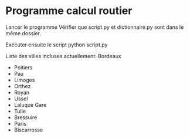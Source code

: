 # Programme calcul routier
Lancer le programme
Vérifier que script.py et dictionnaire.py sont dans le même dossier.

Exécuter ensuite le script python script.py

Liste des villes incluses actuellement:
Bordeaux

* Poitiers
* Pau
* Limoges
* Orthez
* Royan
* Ussel
* Laluque Gare
* Tulle
* Bressuire
* Paris
* Biscarrosse
